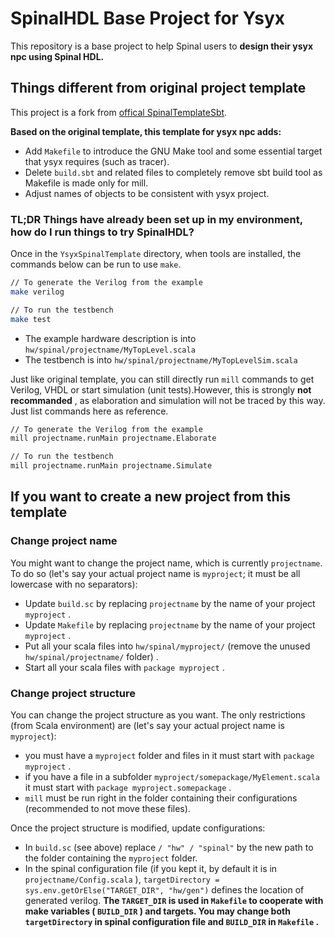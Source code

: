 # SpinalHDL Base Project for Ysyx

This repository is a base project to help Spinal users to **design their ysyx npc using Spinal HDL.**

## Things different from original project template

This project is a fork from [offical SpinalTemplateSbt](https://github.com/SpinalHDL/SpinalTemplateSbt).

**Based on the original template, this template for ysyx npc adds:**

* Add `Makefile` to introduce the GNU Make tool and some essential target that ysyx requires (such as tracer).
* Delete `build.sbt` and related files to completely remove sbt build tool as Makefile is made only for mill.
* Adjust names of objects to be consistent with ysyx project.

### TL;DR Things have already been set up in my environment, how do I run things to try SpinalHDL?

Once in the `YsyxSpinalTemplate` directory, when tools are installed, the commands below can be run to use `make`.

```sh
// To generate the Verilog from the example
make verilog

// To run the testbench
make test
```

* The example hardware description is into `hw/spinal/projectname/MyTopLevel.scala`
* The testbench is into `hw/spinal/projectname/MyTopLevelSim.scala`

Just like original template, you can still directly run `mill` commands to get Verilog, VHDL or start simulation (unit tests).However, this is strongly **not recommanded** , as elaboration and simulation will not be traced by this way. Just list commands here as reference.

```sh
// To generate the Verilog from the example
mill projectname.runMain projectname.Elaborate

// To run the testbench
mill projectname.runMain projectname.Simulate
```

## If you want to create a new project from this template

### Change project name

You might want to change the project name, which is currently `projectname`. To do so (let's say your actual project name is `myproject`; it must be all lowercase with no separators):

* Update `build.sc` by replacing `projectname` by the name of your project `myproject` .
* Update `Makefile` by replacing `projectname` by the name of your project `myproject` .
* Put all your scala files into `hw/spinal/myproject/` (remove the unused `hw/spinal/projectname/` folder) .
* Start all your scala files with `package myproject` .

### Change project structure

You can change the project structure as you want. The only restrictions (from Scala environment) are (let's say your actual project name is `myproject`):

* you must have a `myproject` folder and files in it must start with `package myproject` .
* if you have a file in a subfolder `myproject/somepackage/MyElement.scala` it must start with `package myproject.somepackage` .
* `mill` must be run right in the folder containing their configurations (recommended to not move these files).

Once the project structure is modified, update configurations:

* In `build.sc` (see above) replace `/ "hw" / "spinal"` by the new path to the folder containing the `myproject` folder.
* In the spinal configuration file (if you kept it, by default it is in `projectname/Config.scala` ), `targetDirectory = sys.env.getOrElse("TARGET_DIR", "hw/gen")` defines the location of generated verilog. **The `TARGET_DIR` is used in `Makefile` to cooperate with make variables ( `BUILD_DIR` ) and targets. You may change both `targetDirectory` in spinal configuration file and `BUILD_DIR` in `Makefile` .**
